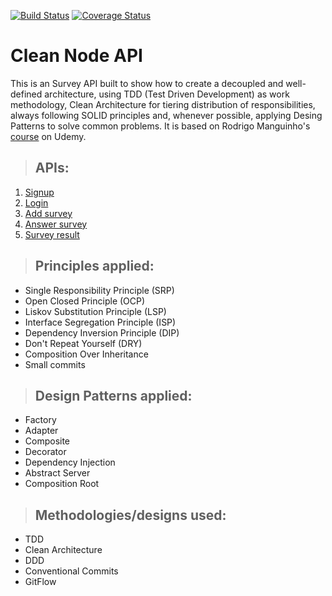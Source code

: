 [![Build Status](https://github.com/sbalbinot/clean-ts-api/actions/workflows/main.yml/badge.svg)](https://github.com/sbalbinot/clean-ts-api/actions)
[![Coverage Status](https://codecov.io/gh/sbalbinot/clean-ts-api/branch/master/graph/badge.svg?token=MTWDQO5IT7)](https://codecov.io/gh/sbalbinot/clean-ts-api)

# **Clean Node API**

This is an Survey API built to show how to create a decoupled and well-defined architecture, using TDD (Test Driven Development) as work methodology, Clean Architecture for tiering distribution of responsibilities, always following SOLID principles and, whenever possible, applying Desing Patterns to solve common problems.
It is based on Rodrigo Manguinho's [course](https://www.udemy.com/course/tdd-com-mango/?referralCode=B53CE5CA2B9AFA5A6FA1) on Udemy.

> ## APIs:
1. [Signup](./requirements/signup.md)
1. [Login](./requirements/login.md)
1. [Add survey](./requirements/add-survey.md)
1. [Answer survey](./requirements/answer-survey.md)
1. [Survey result](./requirements/survey-result.md)

> ## Principles applied:
* Single Responsibility Principle (SRP)
* Open Closed Principle (OCP)
* Liskov Substitution Principle (LSP)
* Interface Segregation Principle (ISP)
* Dependency Inversion Principle (DIP)
* Don't Repeat Yourself (DRY)
* Composition Over Inheritance
* Small commits
> ## Design Patterns applied:
* Factory
* Adapter
* Composite
* Decorator
* Dependency Injection
* Abstract Server
* Composition Root
> ## Methodologies/designs used:
* TDD
* Clean Architecture
* DDD
* Conventional Commits
* GitFlow
